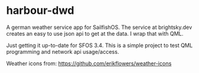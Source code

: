 # harbour-dwd
A german weather service app for  SailfishOS. 
The service at brightsky.dev creates an easy to use json api to get at the data. I wrap that with QML.


Just getting it up-to-date for SFOS 3.4. This is a simple project to test QML programming and network api usage/access.

Weather icons from:
https://github.com/erikflowers/weather-icons
